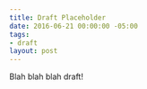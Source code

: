```yaml
---
title: Draft Placeholder
date: 2016-06-21 00:00:00 -05:00
tags:
- draft
layout: post
---
```


Blah blah blah draft!
